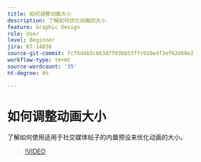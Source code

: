 ```yaml
---
title: 如何调整动画大小
description: 了解如何优化动画的大小
feature: Graphic Design
role: User
level: Beginner
jira: KT-14838
source-git-commit: fcf6d4b5c663d7f03bb53ffc910edf3ef62d68e2
workflow-type: tm+mt
source-wordcount: '35'
ht-degree: 0%

---
```


# 如何调整动画大小

了解如何使用适用于社交媒体帖子的内置预设来优化动画的大小。

>[!VIDEO](https://video.tv.adobe.com/v/3426984?quality=12&learn=on&hidetitle=true)

